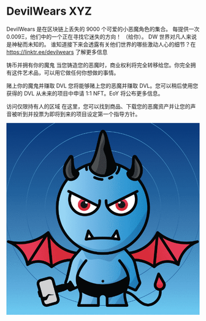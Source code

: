 # DevilWears XYZ

DevilWears 是在区块链上丢失的 9000 个可爱的小恶魔角色的集合。 每提供一次 0.009Ξ，他们中的一个正在寻找它迷失的方向！ （给你）。 DW 世界对凡人来说是神秘而未知的。 谁知道接下来会透露有关他们世界的哪些激动人心的细节？在 https://linktr.ee/devilwears 了解更多信息

铸币并拥有你的魔鬼
当您铸造您的恶魔时，商业权利将完全转移给您。你完全拥有这件艺术品，可以用它做任何你想做的事情。

赌上你的魔鬼并赚取 DVL
您将能够赌上您的恶魔并赚取 DVL。您可以稍后使用您获得的 DVL 从未来的项目中申请 1:1 NFT。EoY 将公布更多信息。

访问仅限持有人的区域
在这里，您可以找到商品、下载您的恶魔资产并让您的声音被听到并投票为即将到来的项目设定第一个指导方针。

![NFT](微信截图_20220902163958.png)




